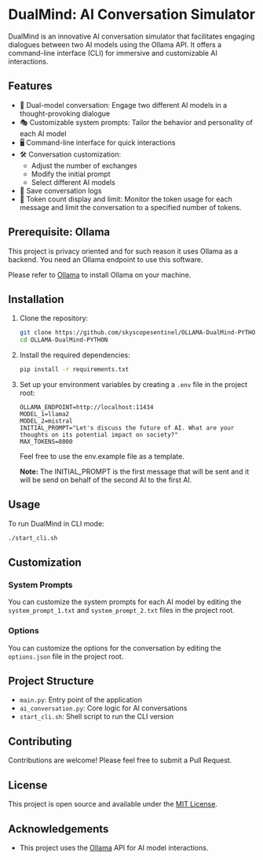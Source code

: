 # DualMind: AI Conversation Simulator

DualMind is an innovative AI conversation simulator that facilitates engaging dialogues between two AI models using the Ollama API. It offers a command-line interface (CLI) for immersive and customizable AI interactions.

## Features

- 🤖 Dual-model conversation: Engage two different AI models in a thought-provoking dialogue
- 🎭 Customizable system prompts: Tailor the behavior and personality of each AI model
- 🖥️ Command-line interface for quick interactions
- 🛠️ Conversation customization:
  - Adjust the number of exchanges
  - Modify the initial prompt
  - Select different AI models
- 💾 Save conversation logs
- 🔢 Token count display and limit: Monitor the token usage for each message and limit the conversation to a specified number of tokens.

## Prerequisite: Ollama

This project is privacy oriented and for such reason it uses Ollama as a backend. You need an Ollama endpoint to use this software.

Please refer to [Ollama](https://ollama.com/download) to install Ollama on your machine.

## Installation

1. Clone the repository:

   ```sh
   git clone https://github.com/skyscopesentinel/OLLAMA-DualMind-PYTHON.git
   cd OLLAMA-DualMind-PYTHON
   ```

2. Install the required dependencies:

   ```sh
   pip install -r requirements.txt
   ```

3. Set up your environment variables by creating a `.env` file in the project root:

   ```
   OLLAMA_ENDPOINT=http://localhost:11434
   MODEL_1=llama2
   MODEL_2=mistral
   INITIAL_PROMPT="Let's discuss the future of AI. What are your thoughts on its potential impact on society?"
   MAX_TOKENS=8000
   ```

   Feel free to use the env.example file as a template.

   **Note:** The INITIAL_PROMPT is the first message that will be sent and it will be send on behalf of the second AI to the first AI.

## Usage

To run DualMind in CLI mode:

```sh
./start_cli.sh
```

## Customization

### System Prompts

You can customize the system prompts for each AI model by editing the `system_prompt_1.txt` and `system_prompt_2.txt` files in the project root.

### Options

You can customize the options for the conversation by editing the `options.json` file in the project root.


## Project Structure

- `main.py`: Entry point of the application
- `ai_conversation.py`: Core logic for AI conversations
- `start_cli.sh`: Shell script to run the CLI version


## Contributing

Contributions are welcome! Please feel free to submit a Pull Request.

## License

This project is open source and available under the [MIT License](LICENSE).

## Acknowledgements

- This project uses the [Ollama](https://ollama.ai/) API for AI model interactions.

